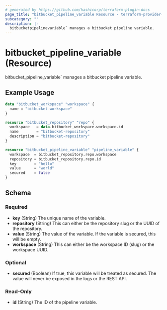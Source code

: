 ```yaml
---
# generated by https://github.com/hashicorp/terraform-plugin-docs
page_title: "bitbucket_pipeline_variable Resource - terraform-provider-bitbucket"
subcategory: ""
description: |-
  bitbucketpipelinevariable` manages a bitbucket pipeline variable.
---
```


# bitbucket_pipeline_variable (Resource)

bitbucket_pipeline_variable` manages a bitbucket pipeline variable.

## Example Usage

```terraform
data "bitbucket_workspace" "workspace" {
  name = "bitbucket-workspace"
}

resource "bitbucket_repository" "repo" {
  workspace   = data.bitbucket_workspace.workspace.id
  name        = "bitbucket-repository"
  description = "bitbucket-repository"
}

resource "bitbucket_pipeline_variable" "pipeline_variable" {
  workspace  = bitbucket_repository.repo.workspace
  repository = bitbucket_repository.repo.id
  key        = "hello"
  value      = "world"
  secured    = false
}
```

<!-- schema generated by tfplugindocs -->
## Schema

### Required

- **key** (String) The unique name of the variable.
- **repository** (String) This can either be the repository slug or the UUID of the repository.
- **value** (String) The value of the variable. If the variable is secured, this will be empty.
- **workspace** (String) This can either be the workspace ID (slug) or the workspace UUID.

### Optional

- **secured** (Boolean) If true, this variable will be treated as secured. The value will never be exposed in the logs or the REST API.

### Read-Only

- **id** (String) The ID of the pipeline variable.


